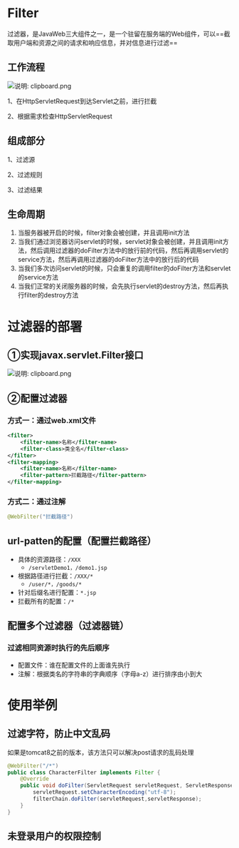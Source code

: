 # Filter

过滤器，是JavaWeb三大组件之一，是一个驻留在服务端的Web组件，可以==截取用户端和资源之间的请求和响应信息，并对信息进行过滤==

## 工作流程

![说明: clipboard.png](https://gitee.com/yh-gh/img-bed/raw/master/202109181326998.gif)

1、在HttpServletRequest到达Servlet之前，进行拦截

2、根据需求检查HttpServletRequest

## 组成部分

1、过滤源

2、过滤规则

3、过滤结果

## 生命周期

1. 当服务器被开启的时候，filter对象会被创建，并且调用init方法
2. 当我们通过浏览器访问servlet的时候，servlet对象会被创建，并且调用init方法，然后调用过滤器的doFilter方法中的放行前的代码，然后再调用servlet的service方法，然后再调用过滤器的doFilter方法中的放行后的代码
3. 当我们多次访问servlet的时候，只会重复的调用filter的doFilter方法和servlet的service方法
4. 当我们正常的关闭服务器的时候，会先执行servlet的destroy方法，然后再执行filter的destroy方法 

# 过滤器的部署

## ①实现javax.servlet.Filter接口

![说明: clipboard.png](https://gitee.com/yh-gh/img-bed/raw/master/202109181326909.gif)

## ②配置过滤器

### 方式一：通过web.xml文件

```xml
<filter>
    <filter-name>名称</filter-name>
    <filter-class>类全名</filter-class>
</filter>
<filter-mapping>
    <filter-name>名称</filter-name>
    <filter-pattern>拦截路径</filter-pattern>
</filter-mapping>
```

### 方式二：通过注解

```java
@WebFilter("拦截路径")
```

## url-patten的配置（配置拦截路径）

- 具体的资源路径：`/XXX`
  - `/servletDemo1，/demo1.jsp`
- 根据路径进行拦截：`/XXX/*  `
  - `/user/*，/goods/*`
- 针对后缀名进行配置：`*.jsp`
- 拦截所有的配置：`/*`

## 配置多个过滤器（过滤器链）

### 过滤相同资源时执行的先后顺序

* 配置文件：谁在配置文件的上面谁先执行
* 注解：根据类名的字符串的字典顺序（字母a-z）进行排序由小到大

# 使用举例

## 过滤字符，防止中文乱码

如果是tomcat8之前的版本，该方法只可以解决post请求的乱码处理

```java
@WebFilter("/*")
public class CharacterFilter implements Filter {
    @Override
    public void doFilter(ServletRequest servletRequest, ServletResponse servletResponse, FilterChain filterChain) throws IOException, ServletException {
        servletRequest.setCharacterEncoding("utf-8");
        filterChain.doFilter(servletRequest,servletResponse);
    }
}
```

## 未登录用户的权限控制

 

 

 

 

 

 

 